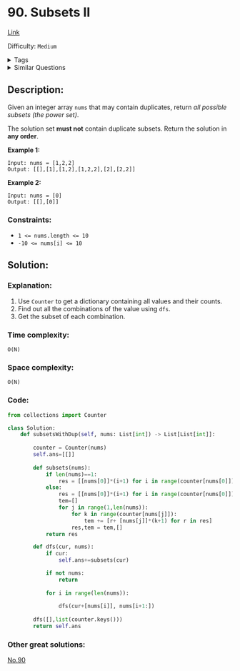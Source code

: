 # 90. Subsets II
[Link](https://leetcode.com/problems/subsets-ii/)

Difficulty: `Medium`

<details>
<summary> Tags</summary>

`Array`, `Backtracking`, `Bit Manipulation`
</details>

<details>
<summary> Similar Questions</summary>

[Subsets](https://leetcode.com/problems/subsets/)	`Medium`


</details>

## Description:  
Given an integer array `nums` that may contain duplicates, return _all
possible subsets (the power set)_.

The solution set **must not** contain duplicate subsets. Return the solution
in **any order**.



**Example 1:**

    
    
    Input: nums = [1,2,2]
    Output: [[],[1],[1,2],[1,2,2],[2],[2,2]]
    

**Example 2:**

    
    
    Input: nums = [0]
    Output: [[],[0]]
    



### Constraints:

  * `1 <= nums.length <= 10`
  * `-10 <= nums[i] <= 10`



## Solution:  


### Explanation:  
1. Use `Counter` to get a dictionary containing all values and their counts.  
2. Find out all the combinations of the value using `dfs`.  
3. Get the subset of each combination.  

### Time complexity:  
`O(N)`  


### Space complexity:  
`O(N)`  


### Code:  
```python
from collections import Counter

class Solution:
    def subsetsWithDup(self, nums: List[int]) -> List[List[int]]:
        
        counter = Counter(nums)
        self.ans=[[]]
        
        def subsets(nums):
            if len(nums)==1:
                res = [[nums[0]]*(i+1) for i in range(counter[nums[0]])]
            else:
                res = [[nums[0]]*(i+1) for i in range(counter[nums[0]])]
                tem=[]
                for j in range(1,len(nums)):
                    for k in range(counter[nums[j]]):
                        tem += [r+ [nums[j]]*(k+1) for r in res]
                    res,tem = tem,[]
            return res

        def dfs(cur, nums):
            if cur:
                self.ans+=subsets(cur)

            if not nums:
                return 
            
            for i in range(len(nums)):
                
                dfs(cur+[nums[i]], nums[i+1:])
                
        dfs([],list(counter.keys()))
        return self.ans
```


### Other great solutions:
[No.90](https://leetcode.wang/leetCode-90-SubsetsII.html)
